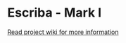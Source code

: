 # Escriba - Mark I
[Read project wiki for more information](https://git.sciemon.com/sciemon/escriba/wiki)